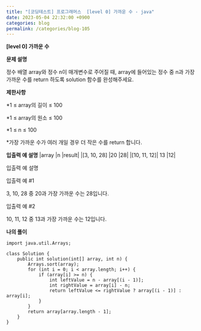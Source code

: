 ```yaml
---
title: "[코딩테스트] 프로그래머스  [level 0] 가까운 수 - java"
date: 2023-05-04 22:32:00 +0900
categories: blog
permalink: /categories/blog-105
---
```



**[level 0] 가까운 수**



**문제 설명**

정수 배열 array와 정수 n이 매개변수로 주어질 때, array에 들어있는 정수 중 n과 가장 가까운 수를 return 하도록 solution 함수를 완성해주세요.



**제한사항**

*1 ≤ array의 길이 ≤ 100

*1 ≤ array의 원소 ≤ 100

*1 ≤ n ≤ 100

*가장 가까운 수가 여러 개일 경우 더 작은 수를 return 합니다.


**입출력 예 설명**
|array	|n	|result|
|[3, 10, 28]	|20	|28|
|[10, 11, 12]|	13	|12|


입출력 예 설명

입출력 예 #1

3, 10, 28 중 20과 가장 가까운 수는 28입니다.

입출력 예 #2

10, 11, 12 중 13과 가장 가까운 수는 12입니다.




**나의 풀이**

```
import java.util.Arrays;

class Solution {
    public int solution(int[] array, int n) {
        Arrays.sort(array);
        for (int i = 0; i < array.length; i++) {
            if (array[i] >= n) {
                int leftValue = n - array[(i - 1)];
                int rightValue = array[i] - n;
                return leftValue <= rightValue ? array[(i - 1)] : array[i];
            }
        }
        return array[array.length - 1];
    }
}

```


